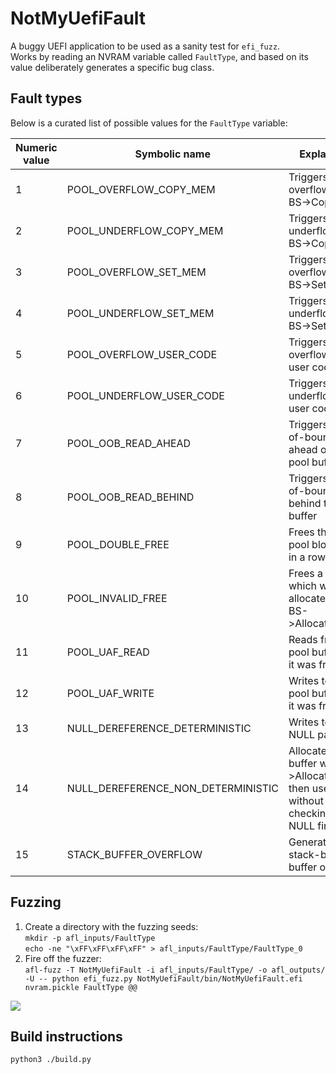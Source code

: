 # NotMyUefiFault

A buggy UEFI application to be used as a sanity test for `efi_fuzz`.\
Works by reading an NVRAM variable called `FaultType`, and based on its value deliberately generates a specific bug class.

## Fault types

Below is a curated list of possible values for the `FaultType` variable:

| Numeric value | Symbolic name                      | Explanation                                                                              |   |
|---------------|------------------------------------|------------------------------------------------------------------------------------------|---|
| 1             | POOL_OVERFLOW_COPY_MEM             | Triggers a pool overflow from BS->CopyMem()                                              |   |
| 2             | POOL_UNDERFLOW_COPY_MEM            | Triggers a pool underflow from BS->CopyMem()                                             |   |
| 3             | POOL_OVERFLOW_SET_MEM              | Triggers a pool overflow from BS->SetMem()                                               |   |
| 4             | POOL_UNDERFLOW_SET_MEM             | Triggers a pool underflow from BS->SetMem()                                              |   |
| 5             | POOL_OVERFLOW_USER_CODE            | Triggers a pool overflow from user code                                                  |   |
| 6             | POOL_UNDERFLOW_USER_CODE           | Triggers a pool underflow from user code                                                 |   |
| 7             | POOL_OOB_READ_AHEAD                | Triggers an out-of-bounds read ahead of the pool buffer                                  |   |
| 8             | POOL_OOB_READ_BEHIND               | Triggers an out-of-bounds read behind the pool buffer                                    |   |
| 9             | POOL_DOUBLE_FREE                   | Frees the same pool block twice in a row                                                 |   |
| 10            | POOL_INVALID_FREE                  | Frees a pointer which wasn't allocated by BS->AllocatePool()                             |   |
| 11            | POOL_UAF_READ                      | Reads from a pool buffer after it was freed                                              |   |
| 12            | POOL_UAF_WRITE                     | Writes to the pool buffer after it was freed                                             |   |
| 13            | NULL_DEREFERENCE_DETERMINISTIC     | Writes to the NULL page                                                                  |   |
| 14            | NULL_DEREFERENCE_NON_DETERMINISTIC | Allocates a buffer with BS->AllocatePool(), then uses it without checking for NULL first |   |
| 15            | STACK_BUFFER_OVERFLOW              | Generates a stack-based buffer overflow                                                  |   |

## Fuzzing

1. Create a directory with the fuzzing seeds:\
`mkdir -p afl_inputs/FaultType`\
`echo -ne "\xFF\xFF\xFF\xFF" > afl_inputs/FaultType/FaultType_0`
2. Fire off the fuzzer:\
`afl-fuzz -T NotMyUefiFault -i afl_inputs/FaultType/ -o afl_outputs/ -U -- python efi_fuzz.py NotMyUefiFault/bin/NotMyUefiFault.efi nvram.pickle FaultType @@`

![](../images/NotMyUefiFault.png)

## Build instructions

`python3 ./build.py`